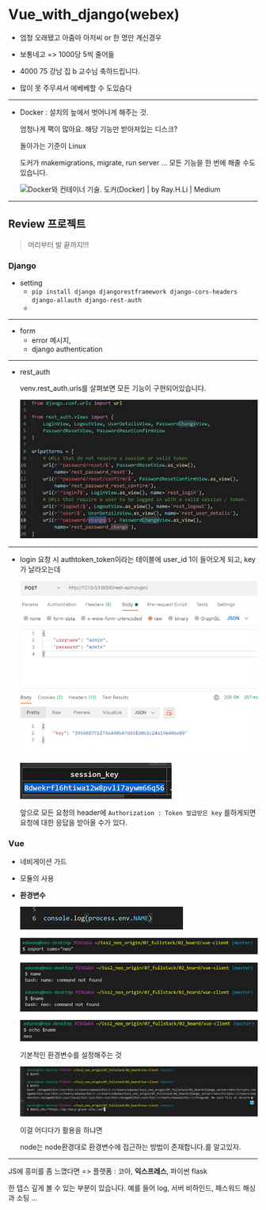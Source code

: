 # Vue_with_django(webex)

- 엄청 오래됐고 아줌마 아저씨 or 한 명만 계신경우

- 보통네고 => 1000당 5씩 줄어듦
- 4000 75 강남 집 b 교수님 축하드립니다.
- 많이 못 주무셔서 에베베할 수 도있슴다

---

- Docker : 설치의 늪에서 벗어나게 해주는 것.

  엄청나게 팩이 많아요. 해당 기능만 받아져있는 디스크?

  돌아가는 기준이 Linux

  도커가 makemigrations, migrate, run server ... 모든 기능을 한 번에 해줄 수도 있습니다.

  ![Docker와 컨테이너 기술. 도커(Docker) | by Ray.H.Li | Medium](https://miro.medium.com/max/383/1*kMxzPNVaxIaoyKK445_h0g.png)

---

##  Review 프로젝트

> 머리부터 발 끝까지!!!

### Django

- setting
  - `pip install django djangorestframework django-cors-headers django-allauth django-rest-auth`
  - 

---

- form
  - error 메시지, 
  - django authentication

---

- rest_auth

  venv.rest_auth.urls를 살펴보면 모든 기능이 구현되어있습니다.

  ![image-20210518101117441](07_vue_with_django.assets/image-20210518101117441.png)

---

- login 요청 시 authtoken_token이라는 테이블에 user_id 1이 들어오게 되고, key가 날라오는데 

  ![image-20210518101747276](07_vue_with_django.assets/image-20210518101747276.png)

  ![image-20210518101917269](07_vue_with_django.assets/image-20210518101917269.png)

  앞으로 모든 요청의 header에 `Authorization : Token 발급받은 key` 를하게되면 요청에 대한 응답을 받아올 수가 있다.

### Vue

- 네비게이션 가드

- 모듈의 사용

- **환경변수**

  ![image-20210518140745588](07_vue_with_django.assets/image-20210518140745588.png)

  ![image-20210518140754967](07_vue_with_django.assets/image-20210518140754967.png)

  ![image-20210518140806062](07_vue_with_django.assets/image-20210518140806062.png)

  ![image-20210518140836754](07_vue_with_django.assets/image-20210518140836754.png)

  기본적인 환경변수를 설정해주는 것

  ![image-20210518141124439](07_vue_with_django.assets/image-20210518141124439.png)

  이걸 어디다가 활용을 하냐면

  node는 node환경대로 환경변수에 접근하는 방법이 존재합니다.를 알고있자.











---

JS에 흥미를 좀 느꼈다면 => 플랫폼 : 코아, **익스프레스**, 파이썬 flask

한 뎁스 깊게 볼 수 있는 부분이 있습니다. 예를 들어 log, 서버 비하인드, 패스워드 해싱과 소팅 ...